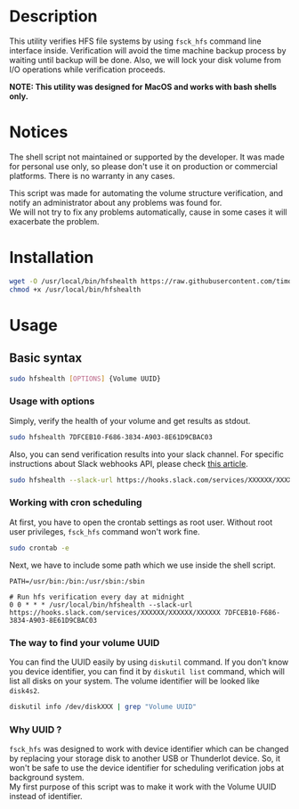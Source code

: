 # Description

This utility verifies HFS file systems by using `fsck_hfs` command line interface inside.
Verification will avoid the time machine backup process by waiting until backup will be done.
Also, we will lock your disk volume from I/O operations while verification proceeds.

**NOTE: This utility was designed for MacOS and works with bash shells only.**

# Notices

The shell script not maintained or supported by the developer. It was made for personal use only,
so please don't use it on production or commercial platforms.
There is no warranty in any cases.
  
This script was made for automating the volume structure verification, 
and notify an administrator about any problems was found for.  
We will not try to fix any problems automatically, cause in some cases it will exacerbate the problem.

# Installation

```bash
wget -O /usr/local/bin/hfshealth https://raw.githubusercontent.com/timoshka-lab/hfshealth/master/hfshealth.sh
chmod +x /usr/local/bin/hfshealth
```

# Usage

## Basic syntax

```bash
sudo hfshealth [OPTIONS] {Volume UUID}
```

### Usage with options

Simply, verify the health of your volume and get results as stdout.

```bash
sudo hfshealth 7DFCEB10-F686-3834-A903-8E61D9CBAC03
```

Also, you can send verification results into your slack channel.
For specific instructions about Slack webhooks API, please check [this article](https://api.slack.com/messaging/webhooks).

```bash
sudo hfshealth --slack-url https://hooks.slack.com/services/XXXXXX/XXXXXX/XXXXXX 7DFCEB10-F686-3834-A903-8E61D9CBAC03
```

### Working with cron scheduling

At first, you have to open the crontab settings as root user. Without root user privileges, `fsck_hfs` command won't work fine.

```bash
sudo crontab -e
```

Next, we have to include some path which we use inside the shell script.

```crontab
PATH=/usr/bin:/bin:/usr/sbin:/sbin

# Run hfs verification every day at midnight
0 0 * * * /usr/local/bin/hfshealth --slack-url https://hooks.slack.com/services/XXXXXX/XXXXXX/XXXXXX 7DFCEB10-F686-3834-A903-8E61D9CBAC03
```

### The way to find your volume UUID

You can find the UUID easily by using `diskutil` command.
If you don't know you device identifier, you can find it by `diskutil list` command, which will list all disks on your system.
The volume identifier will be looked like `disk4s2`.

```bash
diskutil info /dev/diskXXX | grep "Volume UUID"
```

### Why UUID ?

`fsck_hfs` was designed to work with device identifier which can be changed by replacing your storage disk to another USB or Thunderlot device.
So, it won't be safe to use the device identifier for scheduling verification jobs at background system.  
My first purpose of this script was to make it work with the Volume UUID instead of identifier.
